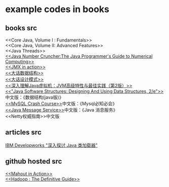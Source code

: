 example codes in books
=====

books src
---
<\<Core Java, Volume I : Fundamentals>>  
<\<Core Java, Volume II: Advanced Features>>    
<\<Java Threads>>  
[<\<Java Number Cruncher:The Java Programmer's Guide to Numerical Computing>>](http://www.apropos-logic.com/nc/download.html)  
[<\<JMX in action>>](http://www.manning.com/sullins/)   
[<\<大话数据结构>>](http://www.cnblogs.com/cj723/archive/2011/02/06/1949498.html)  
[<\<大话设计模式>>](http://www.cnblogs.com/cj723/archive/2007/12/30/1021314.html)  
[<\<深入理解Java虚拟机：JVM高级特性与最佳实践（第2版）>>](http://www.hzbook.com/Books/7049.html)  
[<\<"Java Software Structures: Designing And Using Data Structures, 2/e">>](http://cssupport.pearsoncmg.com/book.php?author_id=108) 中文版：《数据结构(java版)》  
[<\<MySQL Crash Course>>](http://forta.com/books/0672327120/)中文版：《Mysql必知必会》  
[<\<Java Message Service>>](http://examples.oreilly.com/9780596522056/)中文版：《Java 消息服务》  
<\<Netty权威指南>>中文版  


articles src
---
[IBM Developworks "深入探讨 Java 类加载器"](http://www.ibm.com/developerworks/cn/java/j-lo-classloader/index.html#download)

github hosted src
---
[<\<Mahout in Action>>](https://github.com/tdunning/MiA)  
[<\<Hadoop : The Definitive Guide>>](http://hadoopbook.com/)